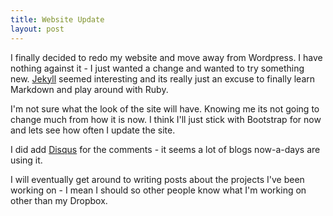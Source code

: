 ```yaml
---
title: Website Update
layout: post
---
```


I finally decided to redo my website and move away from Wordpress. I have nothing against it - I just wanted a change and wanted to try something new. [Jekyll](http://jekyllrb.com) seemed interesting and its really just an excuse to finally learn Markdown and play around with Ruby. 

I'm not sure what the look of the site will have. Knowing me its not going to change much from how it is now. I think I'll just stick with Bootstrap for now and lets see how often I update the site. 

I did add [Disqus](https://disqus.com) for the comments - it seems a lot of blogs now-a-days are using it. 

I will eventually get around to writing posts about the projects I've been working on - I mean I should so other people know what I'm working on other than my Dropbox. 